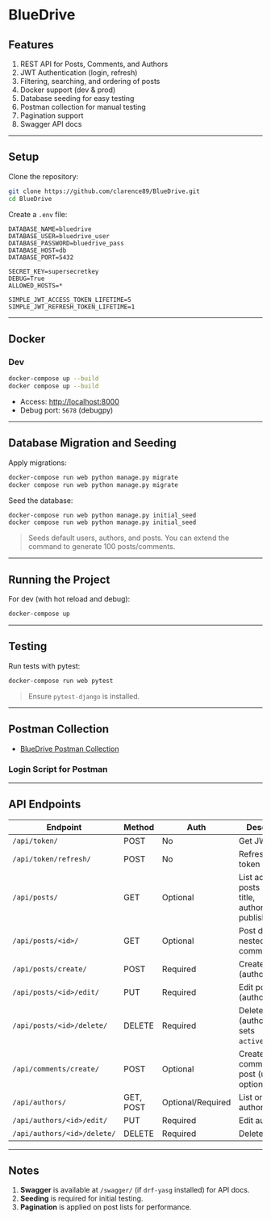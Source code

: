 # BlueDrive

## Features

1. REST API for Posts, Comments, and Authors
2. JWT Authentication (login, refresh)
3. Filtering, searching, and ordering of posts
4. Docker support (dev & prod)
5. Database seeding for easy testing
6. Postman collection for manual testing
7. Pagination support
8. Swagger API docs

---

## Setup

Clone the repository:

```bash
git clone https://github.com/clarence89/BlueDrive.git
cd BlueDrive
```

Create a `.env` file:

```env
DATABASE_NAME=bluedrive
DATABASE_USER=bluedrive_user
DATABASE_PASSWORD=bluedrive_pass
DATABASE_HOST=db
DATABASE_PORT=5432

SECRET_KEY=supersecretkey
DEBUG=True
ALLOWED_HOSTS=*

SIMPLE_JWT_ACCESS_TOKEN_LIFETIME=5
SIMPLE_JWT_REFRESH_TOKEN_LIFETIME=1
```

---

## Docker

### Dev

```bash
docker-compose up --build
docker compose up --build
```

- Access: [http://localhost:8000](http://localhost:8000)
- Debug port: `5678` (debugpy)

---

## Database Migration and Seeding

Apply migrations:

```bash
docker-compose run web python manage.py migrate
docker compose run web python manage.py migrate
```

Seed the database:

```bash
docker-compose run web python manage.py initial_seed
docker compose run web python manage.py initial_seed
```

> Seeds default users, authors, and posts. You can extend the command to generate 100 posts/comments.

---

## Running the Project

For dev (with hot reload and debug):

```bash
docker-compose up
```

---

## Testing

Run tests with pytest:

```bash
docker-compose run web pytest
```

> Ensure `pytest-django` is installed.

---

## Postman Collection

- [BlueDrive Postman Collection](https://thealphadevs.postman.co/workspace/Team-Workspace~9bf3e20a-c514-4036-8bc4-192264d2700c/collection/29014621-deaf2dcc-f21d-4b12-99b5-d0d6af391643?action=share&creator=29014621&active-environment=29014621-23f2205f-0008-49f4-8469-3ab65363d106)

### Login Script for Postman

---

## API Endpoints

| Endpoint | Method | Auth | Description |
|----------|--------|------|-------------|
| `/api/token/` | POST | No | Get JWT token |
| `/api/token/refresh/` | POST | No | Refresh JWT token |
| `/api/posts/` | GET | Optional | List active posts (filters: title, author_name, published_date) |
| `/api/posts/<id>/` | GET | Optional | Post detail with nested comments |
| `/api/posts/create/` | POST | Required | Create post (author only) |
| `/api/posts/<id>/edit/` | PUT | Required | Edit post (author only) |
| `/api/posts/<id>/delete/` | DELETE | Required | Delete post (author only, sets `active=False`) |
| `/api/comments/create/` | POST | Optional | Create comment on a post (user optional) |
| `/api/authors/` | GET, POST | Optional/Required | List or create authors |
| `/api/authors/<id>/edit/` | PUT | Required | Edit author info |
| `/api/authors/<id>/delete/` | DELETE | Required | Delete author |

---

## Notes

1. **Swagger** is available at `/swagger/` (if `drf-yasg` installed) for API docs.
2. **Seeding** is required for initial testing.
3. **Pagination** is applied on post lists for performance.
